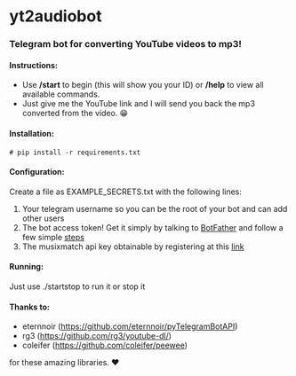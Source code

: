 # yt2audiobot
### Telegram bot for converting YouTube videos to mp3!


#### Instructions:
* Use **/start** to begin (this will show you your ID) or **/help** to view all available commands.
* Just give me the YouTube link and I will send you back the mp3 converted from the video. :grin:


#### Installation:
```
# pip install -r requirements.txt
```


#### Configuration:
Create a file as EXAMPLE_SECRETS.txt with the following lines:

1. Your telegram username so you can be the root of your bot and can add other users
2. The bot access token! Get it simply by talking to [BotFather](https://telegram.me/botfather) and follow a few simple [steps](https://core.telegram.org/bots#6-botfather)
3. The musixmatch api key obtainable by registering at this [link](https://developer.musixmatch.com/)


#### Running:
Just use ./startstop to run it or stop it


#### Thanks to:
* eternnoir (https://github.com/eternnoir/pyTelegramBotAPI)
* rg3 (https://github.com/rg3/youtube-dl/)
* coleifer (https://github.com/coleifer/peewee)

for these amazing libraries. :heart:
